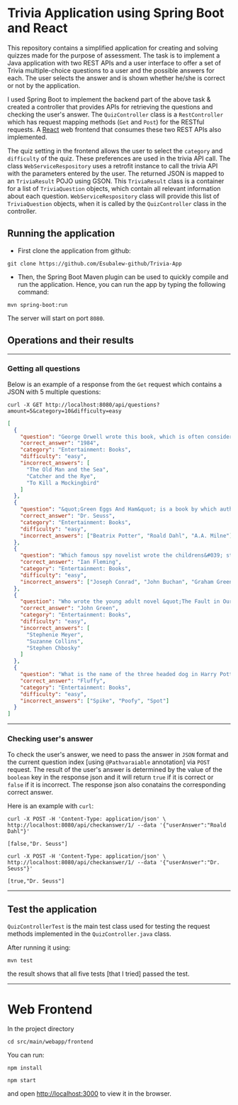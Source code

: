 # Trivia Application using Spring Boot and React

This repository contains a simplified application for creating and solving quizzes made for the purpose of assessment. The task is to implement a Java application with two REST APIs and a user interface to offer a set of Trivia multiple-choice questions to a user and the possible answers for each. The user selects the answer and is shown whether he/she is correct or not by the application.

I used Spring Boot to implement the backend part of the above task & created a controller that provides APIs for retrieving the questions and checking the user's answer. The `QuizController` class is a `RestController` which has request mapping methods (`Get` and `Post`) for the RESTful requests. A [React](https://reactjs.org/) web frontend that consumes these two REST APIs also implemented.

The quiz setting in the frontend allows the user to select the `category` and `difficulty` of the quiz. These preferences are used in the trivia API call. The class `WebServiceRespository` uses a retrofit instance to call the trivia API with the parameters entered by the user. The returned JSON is mapped to an `TriviaResult` POJO using GSON. This `TriviaResult` class is a container for a list of `TriviaQuestion` objects, which contain all relevant information about each question. `WebServiceRespository` class will provide this list of `TriviaQuestion` objects, when it is called by the `QuizController` class in the controller.

## Running the application

- First clone the application from github:

```
git clone https://github.com/Esubalew-github/Trivia-App
```

- Then, the Spring Boot Maven plugin can be used to quickly compile and run the application. Hence, you can run the app by typing the following command:

```
mvn spring-boot:run
```

The server will start on port `8080`.

## Operations and their results

---

### Getting all questions

Below is an example of a response from the `Get` request which contains a JSON with 5 multiple questions:

```
curl -X GET http://localhost:8080/api/questions?amount=5&category=10&difficulty=easy
```

```json
[
  {
    "question": "George Orwell wrote this book, which is often considered a statement on government oversight.",
    "correct_answer": "1984",
    "category": "Entertainment: Books",
    "difficulty": "easy",
    "incorrect_answers": [
      "The Old Man and the Sea",
      "Catcher and the Rye",
      "To Kill a Mockingbird"
    ]
  },
  {
    "question": "&quot;Green Eggs And Ham&quot; is a book by which author?",
    "correct_answer": "Dr. Seuss",
    "category": "Entertainment: Books",
    "difficulty": "easy",
    "incorrect_answers": ["Beatrix Potter", "Roald Dahl", "A.A. Milne"]
  },
  {
    "question": "Which famous spy novelist wrote the childrens&#039; story &quot;Chitty-Chitty-Bang-Bang&quot;?",
    "correct_answer": "Ian Fleming",
    "category": "Entertainment: Books",
    "difficulty": "easy",
    "incorrect_answers": ["Joseph Conrad", "John Buchan", "Graham Greene"]
  },
  {
    "question": "Who wrote the young adult novel &quot;The Fault in Our Stars&quot;?",
    "correct_answer": "John Green",
    "category": "Entertainment: Books",
    "difficulty": "easy",
    "incorrect_answers": [
      "Stephenie Meyer",
      "Suzanne Collins",
      "Stephen Chbosky"
    ]
  },
  {
    "question": "What is the name of the three headed dog in Harry Potter and the Sorcerer&#039;s Stone?",
    "correct_answer": "Fluffy",
    "category": "Entertainment: Books",
    "difficulty": "easy",
    "incorrect_answers": ["Spike", "Poofy", "Spot"]
  }
]
```

---

### Checking user's answer

To check the user's answer, we need to pass the answer in `JSON` format and the current question index [using `@Pathvaraiable` annotation] via `POST` request.
The result of the user's answer is determined by the value of the `boolean` key in the response json and it will return `true` if it is correct or `false` if it is incorrect. The response json also conatains the corresponding correct answer.

Here is an example with `curl`:

```
curl -X POST -H 'Content-Type: application/json' \
http://localhost:8080/api/checkanswer/1/ --data '{"userAnswer":"Roald Dahl"}'
```

```
[false,"Dr. Seuss"]
```

```
curl -X POST -H 'Content-Type: application/json' \
http://localhost:8080/api/checkanswer/1/ --data '{"userAnswer":"Dr. Seuss"}'
```

```
[true,"Dr. Seuss"]
```

---

## Test the application

`QuizControllerTest` is the main test class used for testing the request methods implemented in the `QuizController.java` class.

After running it using:

```
mvn test
```

the result shows that all five tests [that I tried] passed the test.

---

# Web Frontend

In the project directory

```
cd src/main/webapp/frontend
```

You can run:

```
npm install
```

```
npm start
```

and open [http://localhost:3000](http://localhost:3000) to view it in the browser.
